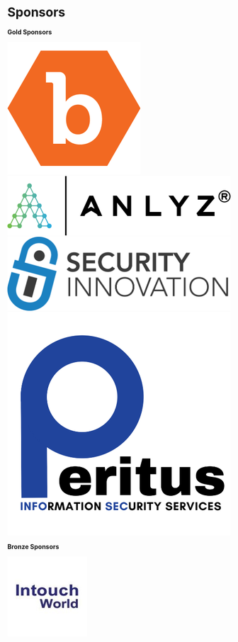 # Sponsors

**Gold Sponsors**

[![](../.gitbook/assets/bugcrowd.png)](https://www.bugcrowd.com)
[![](../.gitbook/assets/logo.png)](https://www.anlyz.co)
[![](../.gitbook/assets/silogostacked.png)](https://www.securityinnovation.com)
[![](../.gitbook/assets/peritus-information-security-services.png)](http://www.peritusinfosec.com)


**Bronze Sponsors**

[![](../.gitbook/assets/intouch-world-squarelogo-1469090815534.png)](http://www.intouchworld.net)

